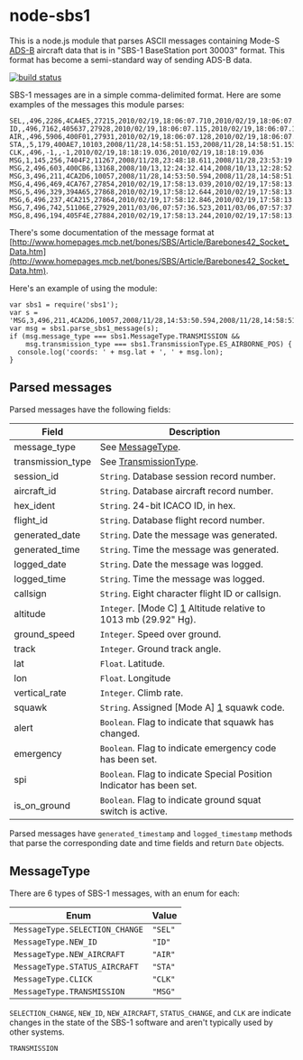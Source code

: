 node-sbs1
=========

This is a node.js module that parses ASCII messages containing Mode-S
[ADS-B](http://en.wikipedia.org/wiki/Automatic_dependent_surveillance-broadcast)
aircraft data that is in "SBS-1 BaseStation port 30003" format.  This
format has become a semi-standard way of sending ADS-B data.

[![build status](https://secure.travis-ci.org/wiseman/node-sbs1.png)](http://travis-ci.org/wiseman/node-sbs1)

SBS-1 messages are in a simple comma-delimited format.  Here are some
examples of the messages this module parses:

```
SEL,,496,2286,4CA4E5,27215,2010/02/19,18:06:07.710,2010/02/19,18:06:07.710,RYR1427
ID,,496,7162,405637,27928,2010/02/19,18:06:07.115,2010/02/19,18:06:07.115,EZY691A
AIR,,496,5906,400F01,27931,2010/02/19,18:06:07.128,2010/02/19,18:06:07.128
STA,,5,179,400AE7,10103,2008/11/28,14:58:51.153,2008/11/28,14:58:51.153,RM
CLK,,496,-1,,-1,2010/02/19,18:18:19.036,2010/02/19,18:18:19.036
MSG,1,145,256,7404F2,11267,2008/11/28,23:48:18.611,2008/11/28,23:53:19.161,RJA1118,,,,,,,,,,,
MSG,2,496,603,400CB6,13168,2008/10/13,12:24:32.414,2008/10/13,12:28:52.074,,,0,76.4,258.3,54.05735,-4.38826,,,,,,0
MSG,3,496,211,4CA2D6,10057,2008/11/28,14:53:50.594,2008/11/28,14:58:51.153,,37000,,,51.45735,-1.02826,,,0,0,0,0
MSG,4,496,469,4CA767,27854,2010/02/19,17:58:13.039,2010/02/19,17:58:13.368,,,288.6,103.2,,,-832,,,,,
MSG,5,496,329,394A65,27868,2010/02/19,17:58:12.644,2010/02/19,17:58:13.368,,10000,,,,,,,0,,0,0
MSG,6,496,237,4CA215,27864,2010/02/19,17:58:12.846,2010/02/19,17:58:13.368,,33325,,,,,,0271,0,0,0,0
MSG,7,496,742,51106E,27929,2011/03/06,07:57:36.523,2011/03/06,07:57:37.054,,3775,,,,,,,,,,0
MSG,8,496,194,405F4E,27884,2010/02/19,17:58:13.244,2010/02/19,17:58:13.368,,,,,,,,,,,,0
```

There's some documentation of the message format at
[http://www.homepages.mcb.net/bones/SBS/Article/Barebones42_Socket_Data.htm](http://www.homepages.mcb.net/bones/SBS/Article/Barebones42_Socket_Data.htm).

Here's an example of using the module:

```
var sbs1 = require('sbs1');
var s = 'MSG,3,496,211,4CA2D6,10057,2008/11/28,14:53:50.594,2008/11/28,14:58:51.153,,37000,,,51.45735,-1.02826,,,0,0,0,0';
var msg = sbs1.parse_sbs1_message(s);
if (msg.message_type === sbs1.MessageType.TRANSMISSION &&
    msg.transmission_type === sbs1.TransmissionType.ES_AIRBORNE_POS) {
  console.log('coords: ' + msg.lat + ', ' + msg.lon);
}
```

## Parsed messages

Parsed messages have the following fields:

|Field            |Description                                                          |
|-----------------|---------------------------------------------------------------------|
|message_type     |See [MessageType](#MessageType).                                     |
|transmission_type|See [TransmissionType](#TransmissionType).                           |
|session_id       |`String`. Database session record number.                            |
|aircraft_id      |`String`. Database aircraft record number.                           |
|hex_ident        |`String`. 24-bit ICACO ID, in hex.                                   |
|flight_id        |`String`. Database flight record number.                             |
|generated_date   |`String`. Date the message was generated.                            |
|generated_time   |`String`. Time the message was generated.                            |
|logged_date      |`String`. Date the message was logged.                               |
|logged_time      |`String`. Time the message was logged.                               |
|callsign         |`String`. Eight character flight ID or callsign.                     |
|altitude         |`Integer`. [Mode C] [1] Altitude relative to 1013 mb (29.92" Hg).    |
|ground_speed     |`Integer`. Speed over ground.                                        |
|track            |`Integer`. Ground track angle.                                       |
|lat              |`Float`. Latitude.                                                   |
|lon              |`Float`. Longitude                                                   |
|vertical_rate    |`Integer`. Climb rate.                                               |
|squawk           |`String`. Assigned [Mode A] [1] squawk code.                         |
|alert            |`Boolean`. Flag to indicate that squawk has changed.                 |
|emergency        |`Boolean`. Flag to indicate emergency code has been set.             |
|spi              |`Boolean`. Flag to indicate Special Position Indicator has been set. |
|is_on_ground     |`Boolean`. Flag to indicate ground squat switch is active.           |

[1]: http://en.wikipedia.org/wiki/Aviation_transponder_interrogation_modes#Mode_A_and_Mode_C

Parsed messages have `generated_timestamp` and `logged_timestamp`
methods that parse the corresponding date and time fields and return
`Date` objects.

## <a name="MessageType">MessageType</a>

There are 6 types of SBS-1 messages, with an enum for each:

|Enum                          |Value   |
|------------------------------|--------|
|`MessageType.SELECTION_CHANGE`|`"SEL"` |
|`MessageType.NEW_ID`          |`"ID"`  |
|`MessageType.NEW_AIRCRAFT`    |`"AIR"` |
|`MessageType.STATUS_AIRCRAFT` |`"STA"` |
|`MessageType.CLICK`           |`"CLK"` |
|`MessageType.TRANSMISSION`    |`"MSG"` |

`SELECTION_CHANGE`, `NEW_ID`, `NEW_AIRCRAFT`, `STATUS_CHANGE`, and
`CLK` are indicate changes in the state of the SBS-1 software and
aren't typically used by other systems.

`TRANSMISSION` 